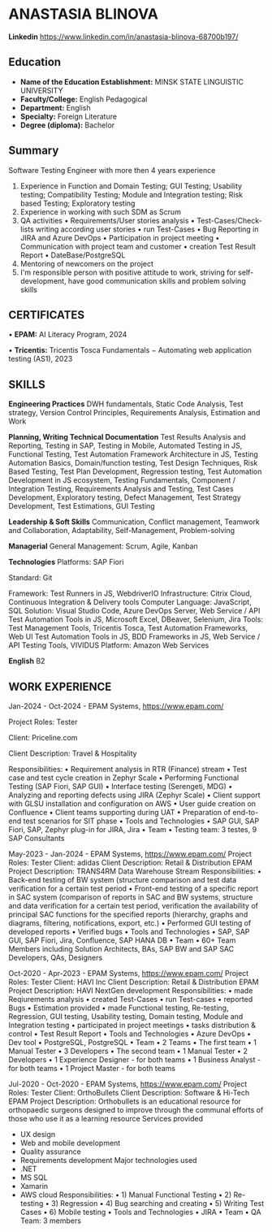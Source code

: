 # ANASTASIA BLINOVA

**Linkedin** https://www.linkedin.com/in/anastasia-blinova-68700b197/

## Education
* **Name of the Education Establishment:** MINSK STATE LINGUISTIC UNIVERSITY
* **Faculty/College:** English Pedagogical
* **Department:** English
* **Specialty:** Foreign Literature
* **Degree (diploma):** Bachelor

## Summary
Software Testing Engineer with more then 4 years experience
1. Experience in Function and Domain Testing; GUI Testing; Usability testing; Compatibility Testing; Module and Integration testing; Risk based Testing; Exploratory testing
2. Experience in working with such SDM as Scrum
3. QA activities
•	Requirements/User stories analysis
•	Test-Cases/Check-lists writing according user stories
•	run Test-Cases
•	Bug Reporting in JIRA and Azure DevOps
•	Participation in project meeting
•	Communication with project team and customer
•	creation Test Result Report
•	DateBase/PostgreSQL
4. Mentoring of newcomers on the project
5. I'm responsible person with positive attitude to work, striving for self-development, have good communication skills and problem solving skills

## CERTIFICATES
•	**EPAM:** AI Literacy Program, 2024

•	**Tricentis:** Tricentis Tosca Fundamentals − Automating web application testing (AS1), 2023

## SKILLS
**Engineering Practices**
DWH fundamentals, Static Code Analysis, Test strategy, Version Control Principles, Requirements Analysis, Estimation and Work 

**Planning, Writing Technical Documentation**
Test Results Analysis and Reporting, Testing in SAP, Testing in Mobile, Automated Testing in JS, Functional Testing, Test Automation Framework Architecture in JS, Testing Automation Basics, Domain/function testing, Test Design Techniques, Risk Based Testing, Test Plan Development, Regression testing, Test Automation Development in JS ecosystem, Testing Fundamentals, Component / Integration Testing, Requirements Analysis and Testing, Test Cases Development, Exploratory testing, Defect Management, Test Strategy Development, Test Estimations, GUI Testing

**Leadership & Soft Skills**
Communication, Conflict management, Teamwork and Collaboration, Adaptability, Self-Management, Problem-solving

**Managerial**
General Management: Scrum, Agile, Kanban

**Technologies**
Platforms: SAP Fiori

Standard: Git

Framework: Test Runners in JS, WebdriverIO
Infrastructure: Citrix Cloud, Continuous Integration & Delivery tools
Computer Language: JavaScript, SQL
Solution: Visual Studio Code, Azure DevOps Server, Web Service / API Test Automation Tools in JS, Microsoft Excel, DBeaver, Selenium, Jira
Tools: Test Management Tools, Tricentis Tosca, Test Automation Frameworks, Web UI Test Automation Tools in JS, BDD Frameworks in JS, Web Service / API Testing Tools, VIVIDUS
Platform: Amazon Web Services

**English** 
B2

## WORK EXPERIENCE
Jan-2024 - Oct-2024 - EPAM Systems, https://www.epam.com/

Project Roles: Tester

Client: Priceline.com

Client Description: Travel & Hospitality

Responsibilities: 
•	Requirement analysis in RTR (Finance) stream
•	Test case and test cycle creation in Zephyr Scale
•	Performing  Functional  Testing (SAP Fiori, SAP GUI)
•	Interface testing (Serengeti, MDG)
•	Analyzing and reporting defects using JIRA (Zephyr  Scale)
•	Client support with GLSU installation and configuration on AWS
•	User guide creation on Confluence
•	Client teams supporting during UAT
•	Preparation of end-to-end test scenarios for SIT phase
•	Tools and Technologies
•	SAP GUI, SAP Fiori, SAP, Zephyr plug-in for JIRA, Jira
•	Team
•	Testing team: 3 testes, 9 SAP Consultants

May-2023 - Jan-2024 - EPAM Systems, https://www.epam.com/
Project Roles: Tester
Client: adidas
Client Description: Retail & Distribution
EPAM Project Description: TRANS4RM Data Warehouse Stream
Responsibilities: 
•	Back-end testing of BW system (structure comparison and test data verification for a certain test period
•	Front-end testing of a specific report in SAC system (comparison of reports in SAC and BW systems, structure and data verification for a certain test period, verification the availability of principal SAC functions for the specified reports (hierarchy, graphs and diagrams, filtering, notifications, export, etc.)
•	Performed GUI testing of developed reports
•	Verified bugs
•	Tools and Technologies
•	SAP, SAP GUI, SAP Fiori, Jira, Confluence, SAP HANA DB
•	Team
•	60+ Team Members including Solution Architects, BAs, SAP BW and SAP SAC Developers, QAs, Designers

Oct-2020 - Apr-2023 - EPAM Systems, https://www.epam.com/
Project Roles: Tester
Client: HAVI Inc
Client Description: Retail & Distribution
EPAM Project Description: HAVI NextGen development
Responsibilities: 
•	made  Reqiurements analysis
•	created Test-Cases
•	run Test-cases
•	reported Bugs
•	Estimation provided
•	made Functional testing, Re-testing, Regression, GUI testing, Usability testing, Domain testing, Module and Integration testing
•	participated in project meetings
•	tasks distribution & control
•	Test Result Report
•	Tools and Technologies
•	Azure DevOps
•	Dev tool
•	PostgreSQL, PostgreSQL
•	Team
•	2 Teams
•	The first team
•	1 Manual Tester
•	3 Developers
•	The second team
•	1 Manual Tester
•	2 Developers
•	1 Experience Designer - for both teams
•	1 Business Analyst - for both teams
•	1 Project Master - for both teams

Jul-2020 - Oct-2020 - EPAM Systems, https://www.epam.com/
Project Roles: Tester
Client: OrthoBullets
Client Description: Software & Hi-Tech
EPAM Project Description: Orthobullets is an educational resource for orthopaedic surgeons designed to improve through the communal efforts of those who use it as a learning resource
Services provided
- UX design
- Web and mobile development
- Quality assurance
- Requirements development
Major technologies used
- .NET
- MS SQL
- Xamarin
- AWS cloud
Responsibilities: 
•	1) Manual Functional Testing
•	2) Re-testing
•	3) Regression
•	4) Bug searching and creating
•	5) Writing Test Cases
•	6) Mobile testing
•	Tools and Technologies
•	JIRA
•	Team
•	QA Team: 3 members



